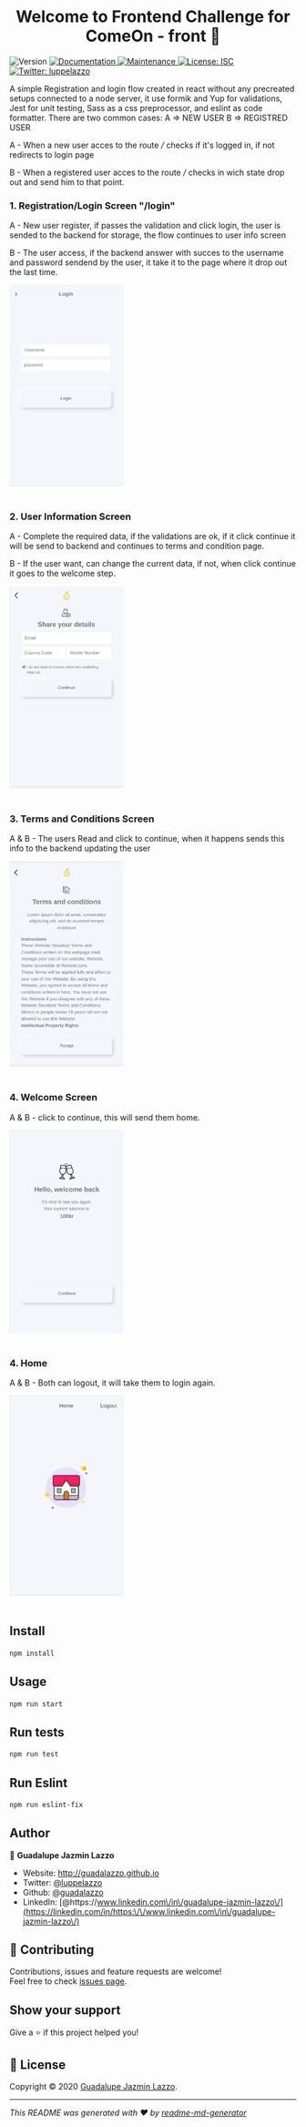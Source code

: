 <h1 align="center">Welcome to Frontend Challenge for ComeOn - front 👋</h1>
<p>
  <img alt="Version" src="https://img.shields.io/badge/version-0.0.1-blue.svg?cacheSeconds=2592000" />
  <a href="https://github.com/guadalazzo/comeOn#readme" target="_blank">
    <img alt="Documentation" src="https://img.shields.io/badge/documentation-yes-brightgreen.svg" />
  </a>
  <a href="https://github.com/guadalazzo/comeOn/graphs/commit-activity" target="_blank">
    <img alt="Maintenance" src="https://img.shields.io/badge/Maintained%3F-yes-green.svg" />
  </a>
  <a href="https://github.com/guadalazzo/comeOn/blob/master/LICENSE" target="_blank">
    <img alt="License: ISC" src="https://img.shields.io/github/license/guadalazzo/Frontend Challenge for ComeOn - front" />
  </a>
  <a href="https://twitter.com/luppelazzo" target="_blank">
    <img alt="Twitter: luppelazzo" src="https://img.shields.io/twitter/follow/luppelazzo.svg?style=social" />
  </a>
</p>

A simple Registration and login flow created in react without any precreated setups connected to a node server, it use formik and Yup for validations, Jest for unit testing, Sass as a css preprocessor, and eslint as code formatter.
There are two common cases:
A => NEW USER
B => REGISTRED USER

A - When a new user acces to the route */* checks if it's logged in, if not  redirects to login page

B - When a registered user acces to the route */* checks in wich state drop out and send him to that point.
### 1. Registration/Login Screen "/login"

  A - New user register, if passes the validation and click login, the user is sended to the backend for storage, the flow continues to user info screen
  
  B - The user access, if the backend answer with succes to the username and password sendend by the user, it take it to the page where it drop out the last time.
 
   <img src="public/Login.png" width="200">
   <br/>
   <br/>
   
### 2. User Information Screen
  
  A - Complete the required data, if the validations are ok, if it click continue it will be send to backend and continues to terms and condition page.
  
  B - If the user want, can change the current data, if not, when click continue it goes to the welcome step.
  
   <img src="public/userinfo.png" width="200">
   <br/>
   <br/>

### 3. Terms and Conditions Screen

A & B - The users Read and click to continue, when it happens sends this info to the backend updating the user

   <img src="public/terms.png" width="200">
   <br/>
   <br/>

### 4. Welcome Screen

A & B - click to continue, this will send them home. 

   <img src="public/welcome.png" width="200">
   <br/>
   <br/>
   
### 4. Home

  A & B - Both can logout, it will take them to login again.

  <img src="public/home.png" width="200">
   <br/>
   <br/>
   
   
## Install

```sh
npm install
```

## Usage

```sh
npm run start
```

## Run tests

```sh
npm run test
```
## Run Eslint

```sh
npm run eslint-fix
```

## Author

👤 **Guadalupe Jazmin Lazzo**

* Website: http://guadalazzo.github.io
* Twitter: [@luppelazzo](https://twitter.com/luppelazzo)
* Github: [@guadalazzo](https://github.com/guadalazzo)
* LinkedIn: [@https:\/\/www.linkedin.com\/in\/guadalupe-jazmin-lazzo\/](https://linkedin.com/in/https:\/\/www.linkedin.com\/in\/guadalupe-jazmin-lazzo\/)

## 🤝 Contributing

Contributions, issues and feature requests are welcome!<br />Feel free to check [issues page](https://github.com/guadalazzo/comeOn/issues). 

## Show your support

Give a ⭐️ if this project helped you!

## 📝 License

Copyright © 2020 [Guadalupe Jazmin Lazzo](https://github.com/guadalazzo).<br />

***
_This README was generated with ❤️ by [readme-md-generator](https://github.com/kefranabg/readme-md-generator)_
